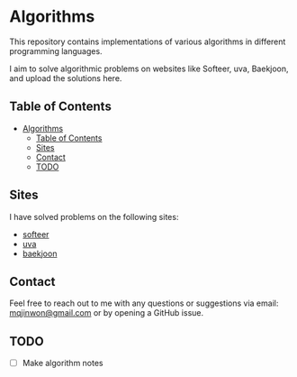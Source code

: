 # Algorithms

This repository contains implementations of various algorithms in different programming languages.

I aim to solve algorithmic problems on websites like Softeer, uva, Baekjoon, and upload the solutions here.

## Table of Contents

-   [Algorithms](#algorithms)
    -   [Table of Contents](#table-of-contents)
    -   [Sites](#sites)
    -   [Contact](#contact)
    -   [TODO](#todo)

## Sites

I have solved problems on the following sites:

-   [softeer](/softeer)
-   [uva](/uva)
-   [baekjoon](/backjoon)

## Contact

Feel free to reach out to me with any questions or suggestions via email: [mqjinwon@gmail.com](mailto:mqjinwon@gmail.com) or by opening a GitHub issue.

## TODO

-   [ ] Make algorithm notes
